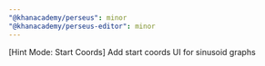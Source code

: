 ```yaml
---
"@khanacademy/perseus": minor
"@khanacademy/perseus-editor": minor
---
```


[Hint Mode: Start Coords] Add start coords UI for sinusoid graphs
